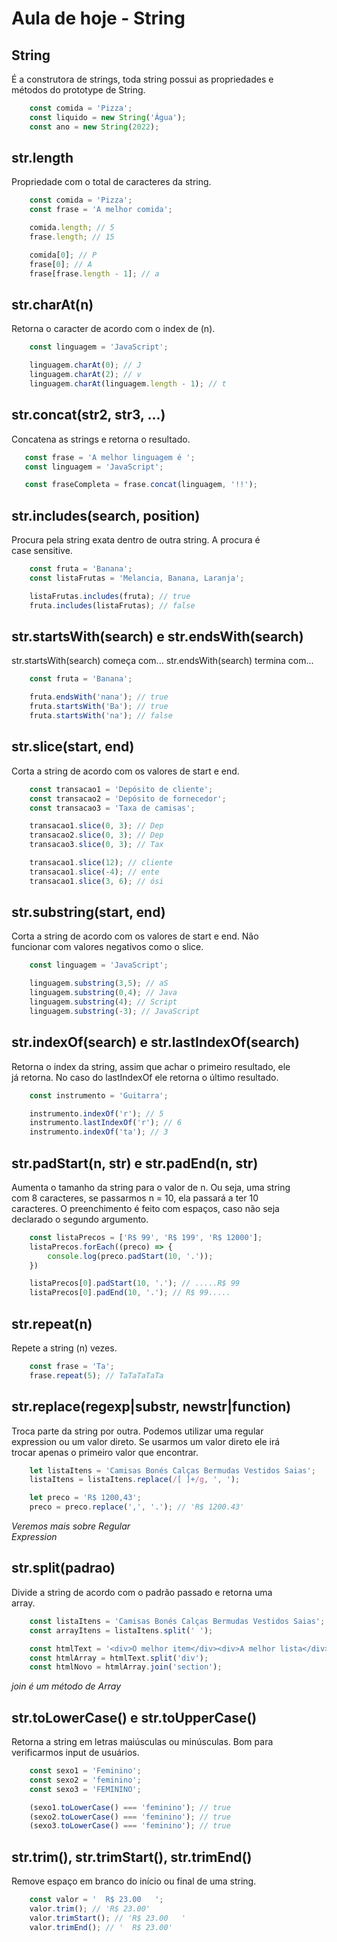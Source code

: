 # Aula de hoje - String

## String

É a construtora de strings, toda string possui as propriedades e <br>
métodos do prototype de String.

```js
    const comida = 'Pizza';
    const liquido = new String('Água');
    const ano = new String(2022);
```

## str.length

Propriedade com o total de caracteres da string.

```js
    const comida = 'Pizza';
    const frase = 'A melhor comida';

    comida.length; // 5
    frase.length; // 15

    comida[0]; // P
    frase[0]; // A
    frase[frase.length - 1]; // a
```

## str.charAt(n)

Retorna o caracter de acordo com o index de (n).

```js
    const linguagem = 'JavaScript';

    linguagem.charAt(0); // J
    linguagem.charAt(2); // v
    linguagem.charAt(linguagem.length - 1); // t
```

## str.concat(str2, str3, ...)

Concatena as strings e retorna o resultado.

```js
   const frase = 'A melhor linguagem é ';
   const linguagem = 'JavaScript';

   const fraseCompleta = frase.concat(linguagem, '!!');
```

## str.includes(search, position)

Procura pela string exata dentro de outra string. A procura é <br>
case sensitive.

```js
    const fruta = 'Banana';
    const listaFrutas = 'Melancia, Banana, Laranja';

    listaFrutas.includes(fruta); // true
    fruta.includes(listaFrutas); // false
```

## str.startsWith(search) e str.endsWith(search)

str.startsWith(search) começa com...
str.endsWith(search) termina com...

```js
    const fruta = 'Banana';

    fruta.endsWith('nana'); // true
    fruta.startsWith('Ba'); // true
    fruta.startsWith('na'); // false
```

## str.slice(start, end)

Corta a string de acordo com os valores de start e end.

```js
    const transacao1 = 'Depósito de cliente';
    const transacao2 = 'Depósito de fornecedor';
    const transacao3 = 'Taxa de camisas';

    transacao1.slice(0, 3); // Dep
    transacao2.slice(0, 3); // Dep
    transacao3.slice(0, 3); // Tax

    transacao1.slice(12); // cliente
    transacao1.slice(-4); // ente
    transacao1.slice(3, 6); // ósi
```

## str.substring(start, end)

Corta a string de acordo com os valores de start e end. Não <br>
funcionar com valores negativos como o slice.

```js
    const linguagem = 'JavaScript';

    linguagem.substring(3,5); // aS
    linguagem.substring(0,4); // Java
    linguagem.substring(4); // Script
    linguagem.substring(-3); // JavaScript
```

## str.indexOf(search) e str.lastIndexOf(search)

Retorna o index da string, assim que achar o primeiro resultado, ele <br>
já retorna. No caso do lastIndexOf ele retorna o último resultado.

```js
    const instrumento = 'Guitarra';

    instrumento.indexOf('r'); // 5
    instrumento.lastIndexOf('r'); // 6
    instrumento.indexOf('ta'); // 3
```

## str.padStart(n, str) e str.padEnd(n, str)

Aumenta o tamanho da string para o valor de n. Ou seja, uma string <br>
com 8 caracteres, se passarmos n = 10, ela passará a ter 10 <br>
caracteres. O preenchimento é feito com espaços, caso não seja <br>
declarado o segundo argumento.

```js
    const listaPrecos = ['R$ 99', 'R$ 199', 'R$ 12000'];
    listaPrecos.forEach((preco) => {
        console.log(preco.padStart(10, '.'));
    })

    listaPrecos[0].padStart(10, '.'); // .....R$ 99
    listaPrecos[0].padEnd(10, '.'); // R$ 99.....
```

## str.repeat(n)

Repete a string (n) vezes.

```js
    const frase = 'Ta';
    frase.repeat(5); // TaTaTaTaTa
```

## str.replace(regexp|substr, newstr|function)

Troca parte da string por outra. Podemos utilizar uma regular <br>
expression ou um valor direto. Se usarmos um valor direto ele irá <br>
trocar apenas o primeiro valor que encontrar.

```js
    let listaItens = 'Camisas Bonés Calças Bermudas Vestidos Saias';
    listaItens = listaItens.replace(/[ ]+/g, ', ');

    let preco = 'R$ 1200,43';
    preco = preco.replace(',', '.'); // 'R$ 1200.43'
```

*Veremos mais sobre Regular* <br>
*Expression*

## str.split(padrao)

Divide a string de acordo com o padrão passado e retorna uma <br>
array.

```js
    const listaItens = 'Camisas Bonés Calças Bermudas Vestidos Saias';
    const arrayItens = listaItens.split(' ');

    const htmlText = '<div>O melhor item</div><div>A melhor lista</div>';
    const htmlArray = htmlText.split('div');
    const htmlNovo = htmlArray.join('section');
```

*join é um método de Array*

## str.toLowerCase() e str.toUpperCase()

Retorna a string em letras maiúsculas ou minúsculas. Bom para <br>
verificarmos input de usuários.

```js
    const sexo1 = 'Feminino';
    const sexo2 = 'feminino';
    const sexo3 = 'FEMININO';

    (sexo1.toLowerCase() === 'feminino'); // true
    (sexo2.toLowerCase() === 'feminino'); // true
    (sexo3.toLowerCase() === 'feminino'); // true
```

## str.trim(), str.trimStart(), str.trimEnd()

Remove espaço em branco do início ou final de uma string.

```js
    const valor = '  R$ 23.00   ';
    valor.trim(); // 'R$ 23.00'
    valor.trimStart(); // 'R$ 23.00   '
    valor.trimEnd(); // '  R$ 23.00'
```